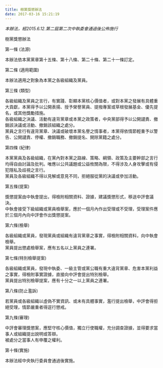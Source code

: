 ```yaml
---
title: 樹黨獎懲辦法
date: 2017-03-16 15:21:19
---
```


_本辦法，經2015.6.12.第二屆第二次中執委會通過後公佈施行_


樹黨獎懲辦法

第一條 (法源)

本辦法依本黨黨章第十五條、第十八條、第二十條、第二十一條訂定。

第二條 (適用範圍)

本辦法適用之對象為本黨之各級組織及黨員。

第三條 (類型)

各級組織及黨員之言行，有實踐、彰顯本黨核心價值者，或對本黨之發展有具體重大貢獻，本黨得予以公開表揚、授予榮譽黨員、提撥專案或草根發展基金、優先提名，或其他獎勵措施。  
各級組織之決議、活動有違背黨章或本黨之政策者，中央黨部得予以公開譴責、撤銷該決議或活動、撤銷該組織之處分。  
黨員之言行有違背黨章、決議或破壞本黨名譽之情事者，本黨得依情節輕重予以警告、公開譴責、停權、撤銷職務、撤銷提名、開除黨籍之處分。  

第四條 (紀律)

本黨黨員及各級組織，在黨內對本黨之路線、策略、綱領、政策及主要幹部之言行均得自由討論及批判。唯應以公共議題或公益攸關為限，不得涉及人身攻擊或有侵犯隱私及歧視之言行。   
黨員及各級組織不得以見解或意見不同，拒絕服從黨的決議或參加活動。

第五條(提案)

獎懲提案由中執會提出，得檢附相關資料、證據，建議獎懲形式，移送中評會議決。  
中執會接受下級組織或黨員檢舉案，應於一個月內作出受理或不受理，受理案件應於三個月內向中評會作出獎懲提案。

第六條(檢舉)

各級組織或黨員，發現黨員或組織有違背黨章之事實，得檢附相關資料，向中執會檢舉。  
黨員提出懲處檢舉案，應有五名以上黨員之連署。 

第七條(特別檢舉提案)

各級組織或黨員，發現中執委、一級主管或黨公職有重大違背黨章、危害本黨利益之事實，得檢附事實證據，直接向中評會提出特別檢舉。  
黨員提出特別檢舉提案，應有十分之一以上黨員之連署。

第八條(防止濫訴)

若黨員或各級組織以虛偽不實資訊、或未有具體事實，濫行提出檢舉，中評會得拒絕受理，情節嚴重者得逕行懲戒。  
 
第九條(審理)

中評會審理獎懲案，應堅守核心價值，獨立行使職權，充分調查證據，並得要求當事人或組織提出說明或答辯。  
被處分之當事人有申覆之權利。
 
第十條(實施)

本辦法經中央執行委員會通過後實施。
